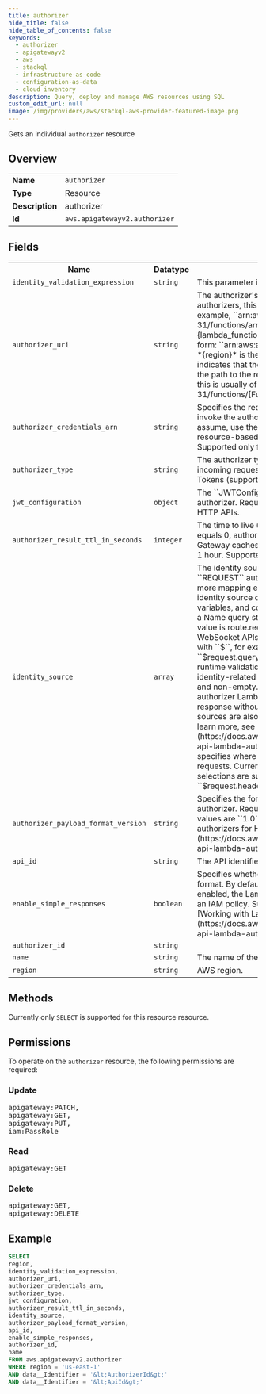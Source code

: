 ```yaml
---
title: authorizer
hide_title: false
hide_table_of_contents: false
keywords:
  - authorizer
  - apigatewayv2
  - aws
  - stackql
  - infrastructure-as-code
  - configuration-as-data
  - cloud inventory
description: Query, deploy and manage AWS resources using SQL
custom_edit_url: null
image: /img/providers/aws/stackql-aws-provider-featured-image.png
---
```

Gets an individual <code>authorizer</code> resource

## Overview
<table><tbody>
<tr><td><b>Name</b></td><td><code>authorizer</code></td></tr>
<tr><td><b>Type</b></td><td>Resource</td></tr>
<tr><td><b>Description</b></td><td>authorizer</td></tr>
<tr><td><b>Id</b></td><td><code>aws.apigatewayv2.authorizer</code></td></tr>
</tbody></table>

## Fields
<table><tbody>
<tr><th>Name</th><th>Datatype</th><th>Description</th></tr>
<tr><td><code>identity_validation_expression</code></td><td><code>string</code></td><td>This parameter is not used.</td></tr>
<tr><td><code>authorizer_uri</code></td><td><code>string</code></td><td>The authorizer's Uniform Resource Identifier (URI). For ``REQUEST`` authorizers, this must be a well-formed Lambda function URI, for example, ``arn:aws:apigateway:us-west-2:lambda:path&#x2F;2015-03-31&#x2F;functions&#x2F;arn:aws:lambda:us-west-2:&#123;account_id&#125;:function:&#123;lambda_function_name&#125;&#x2F;invocations``. In general, the URI has this form: ``arn:aws:apigateway:&#123;region&#125;:lambda:path&#x2F;&#123;service_api&#125;``, where *&#123;region&#125;* is the same as the region hosting the Lambda function, path indicates that the remaining substring in the URI should be treated as the path to the resource, including the initial ``&#x2F;``. For Lambda functions, this is usually of the form ``&#x2F;2015-03-31&#x2F;functions&#x2F;&#91;FunctionARN&#93;&#x2F;invocations``.</td></tr>
<tr><td><code>authorizer_credentials_arn</code></td><td><code>string</code></td><td>Specifies the required credentials as an IAM role for API Gateway to invoke the authorizer. To specify an IAM role for API Gateway to assume, use the role's Amazon Resource Name (ARN). To use resource-based permissions on the Lambda function, specify null. Supported only for ``REQUEST`` authorizers.</td></tr>
<tr><td><code>authorizer_type</code></td><td><code>string</code></td><td>The authorizer type. Specify ``REQUEST`` for a Lambda function using incoming request parameters. Specify ``JWT`` to use JSON Web Tokens (supported only for HTTP APIs).</td></tr>
<tr><td><code>jwt_configuration</code></td><td><code>object</code></td><td>The ``JWTConfiguration`` property specifies the configuration of a JWT authorizer. Required for the ``JWT`` authorizer type. Supported only for HTTP APIs.</td></tr>
<tr><td><code>authorizer_result_ttl_in_seconds</code></td><td><code>integer</code></td><td>The time to live (TTL) for cached authorizer results, in seconds. If it equals 0, authorization caching is disabled. If it is greater than 0, API Gateway caches authorizer responses. The maximum value is 3600, or 1 hour. Supported only for HTTP API Lambda authorizers.</td></tr>
<tr><td><code>identity_source</code></td><td><code>array</code></td><td>The identity source for which authorization is requested.&lt;br&#x2F;&gt; For a ``REQUEST`` authorizer, this is optional. The value is a set of one or more mapping expressions of the specified request parameters. The identity source can be headers, query string parameters, stage variables, and context parameters. For example, if an Auth header and a Name query string parameter are defined as identity sources, this value is route.request.header.Auth, route.request.querystring.Name for WebSocket APIs. For HTTP APIs, use selection expressions prefixed with ``$``, for example, ``$request.header.Auth``, ``$request.querystring.Name``. These parameters are used to perform runtime validation for Lambda-based authorizers by verifying all of the identity-related request parameters are present in the request, not null, and non-empty. Only when this is true does the authorizer invoke the authorizer Lambda function. Otherwise, it returns a 401 Unauthorized response without calling the Lambda function. For HTTP APIs, identity sources are also used as the cache key when caching is enabled. To learn more, see &#91;Working with Lambda authorizers for HTTP APIs&#93;(https:&#x2F;&#x2F;docs.aws.amazon.com&#x2F;apigateway&#x2F;latest&#x2F;developerguide&#x2F;http-api-lambda-authorizer.html).&lt;br&#x2F;&gt; For ``JWT``, a single entry that specifies where to extract the JSON Web Token (JWT) from inbound requests. Currently only header-based and query parameter-based selections are supported, for example ``$request.header.Authorization``.</td></tr>
<tr><td><code>authorizer_payload_format_version</code></td><td><code>string</code></td><td>Specifies the format of the payload sent to an HTTP API Lambda authorizer. Required for HTTP API Lambda authorizers. Supported values are ``1.0`` and ``2.0``. To learn more, see &#91;Working with Lambda authorizers for HTTP APIs&#93;(https:&#x2F;&#x2F;docs.aws.amazon.com&#x2F;apigateway&#x2F;latest&#x2F;developerguide&#x2F;http-api-lambda-authorizer.html).</td></tr>
<tr><td><code>api_id</code></td><td><code>string</code></td><td>The API identifier.</td></tr>
<tr><td><code>enable_simple_responses</code></td><td><code>boolean</code></td><td>Specifies whether a Lambda authorizer returns a response in a simple format. By default, a Lambda authorizer must return an IAM policy. If enabled, the Lambda authorizer can return a boolean value instead of an IAM policy. Supported only for HTTP APIs. To learn more, see &#91;Working with Lambda authorizers for HTTP APIs&#93;(https:&#x2F;&#x2F;docs.aws.amazon.com&#x2F;apigateway&#x2F;latest&#x2F;developerguide&#x2F;http-api-lambda-authorizer.html).</td></tr>
<tr><td><code>authorizer_id</code></td><td><code>string</code></td><td></td></tr>
<tr><td><code>name</code></td><td><code>string</code></td><td>The name of the authorizer.</td></tr>
<tr><td><code>region</code></td><td><code>string</code></td><td>AWS region.</td></tr>

</tbody></table>

## Methods
Currently only <code>SELECT</code> is supported for this resource resource.

## Permissions

To operate on the <code>authorizer</code> resource, the following permissions are required:

### Update
<pre>
apigateway:PATCH,
apigateway:GET,
apigateway:PUT,
iam:PassRole</pre>

### Read
<pre>
apigateway:GET</pre>

### Delete
<pre>
apigateway:GET,
apigateway:DELETE</pre>


## Example
```sql
SELECT
region,
identity_validation_expression,
authorizer_uri,
authorizer_credentials_arn,
authorizer_type,
jwt_configuration,
authorizer_result_ttl_in_seconds,
identity_source,
authorizer_payload_format_version,
api_id,
enable_simple_responses,
authorizer_id,
name
FROM aws.apigatewayv2.authorizer
WHERE region = 'us-east-1'
AND data__Identifier = '&lt;AuthorizerId&gt;'
AND data__Identifier = '&lt;ApiId&gt;'
```
